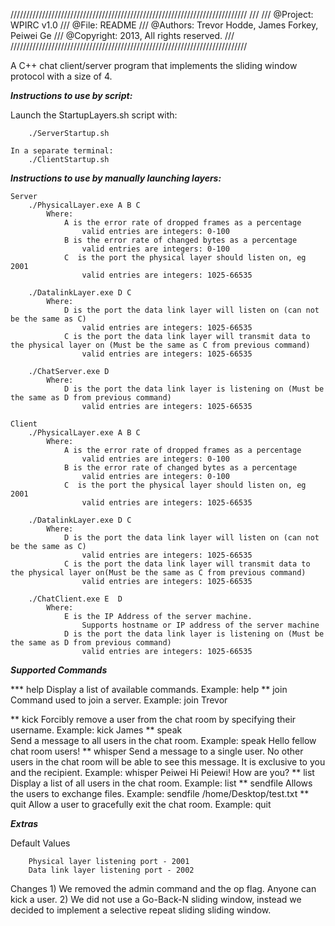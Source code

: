 ///////////////////////////////////////////////////////////////////////////
///
/// @Project: WPIRC v1.0
/// @File: README
/// @Authors: Trevor Hodde, James Forkey, Peiwei Ge
/// @Copyright: 2013, All rights reserved.
///
///////////////////////////////////////////////////////////////////////////

A C++ chat client/server program that implements the sliding window protocol 
with a size of 4. 


***Instructions to use by script:***

Launch the StartupLayers.sh script with:

        ./ServerStartup.sh

    In a separate terminal:
        ./ClientStartup.sh

***Instructions to use by manually launching layers:***

    Server
        ./PhysicalLayer.exe A B C
            Where:
                A is the error rate of dropped frames as a percentage
                    valid entries are integers: 0-100
                B is the error rate of changed bytes as a percentage
                    valid entries are integers: 0-100
                C  is the port the physical layer should listen on, eg 2001
                    valid entries are integers: 1025-66535
    
        ./DatalinkLayer.exe D C
            Where:
                D is the port the data link layer will listen on (can not be the same as C)
                    valid entries are integers: 1025-66535
                C is the port the data link layer will transmit data to the physical layer on (Must be the same as C from previous command)
                    valid entries are integers: 1025-66535

        ./ChatServer.exe D
            Where:
                D is the port the data link layer is listening on (Must be the same as D from previous command)
                    valid entries are integers: 1025-66535

    Client
        ./PhysicalLayer.exe A B C
            Where:
                A is the error rate of dropped frames as a percentage
                    valid entries are integers: 0-100
                B is the error rate of changed bytes as a percentage
                    valid entries are integers: 0-100
                C  is the port the physical layer should listen on, eg 2001
                    valid entries are integers: 1025-66535
    
        ./DatalinkLayer.exe D C
            Where:
                D is the port the data link layer will listen on (can not be the same as C)
                    valid entries are integers: 1025-66535
                C is the port the data link layer will transmit data to the physical layer on(Must be the same as C from previous command)
                    valid entries are integers: 1025-66535
        
        ./ChatClient.exe E  D
            Where:
                E is the IP Address of the server machine.
                    Supports hostname or IP address of the server machine
                D is the port the data link layer is listening on (Must be the same as D from previous command)
                    valid entries are integers: 1025-66535

***Supported Commands***

*** help 
         Display a list of available commands.
         Example:
            help 
**  join 
        Command used to join a server.
        Example: 
            join Trevor
    
**  kick
        Forcibly remove a user from the chat room by specifying their username.
        Example:
            kick James
**  speak    
        Send a message to all users in the chat room.
        Example:
            speak Hello fellow chat room users!
**  whisper
        Send a message to a single user.  No other users in the chat room will be able
        to see this message.  It is exclusive to you and the recipient.
        Example:
            whisper Peiwei Hi Peiewi! How are you?
**  list
        Display a list of all users in the chat room.
        Example:
            list
**  sendfile
	Allows the users to exchange files.
	Example:
		sendfile /home/Desktop/test.txt
**  quit
        Allow a user to gracefully exit the chat room.
        Example:
            quit
 
***Extras***

 Default Values

        Physical layer listening port - 2001
        Data link layer listening port - 2002
Changes
       1)  We removed the admin command and the op flag.  Anyone can kick a user.
       2)  We did not use a Go-Back-N sliding window, instead we decided to
           implement a selective repeat sliding sliding window.
